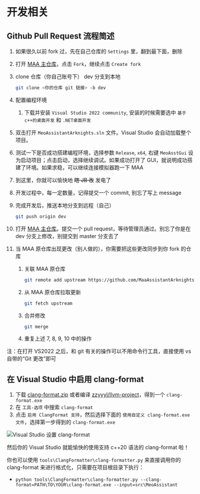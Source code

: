 # 开发相关

## Github Pull Request 流程简述

1. 如果很久以前 fork 过，先在自己仓库的 `Settings` 里，翻到最下面，删除
2. 打开 [MAA 主仓库](https://github.com/MaaAssistantArknights/MaaAssistantArknights)，点击 `Fork`，继续点击 `Create fork`
3. clone 仓库（你自己账号下） dev 分支到本地

    ```bash
    git clone <你的仓库 git 链接> -b dev
    ```

4. 配置编程环境

    1. 下载并安装 `Visual Studio 2022 community`, 安装的时候需要选中 `基于c++的桌面开发` 和 `.NET桌面开发`

5. 双击打开 `MeoAssistantArknights.sln` 文件。Visual Studio 会自动加载整个项目。
6. 测试一下是否成功搭建编程环境，选择参数 `Release`, `x64`, 右键 `MeoAsstGui` 设为启动项目；点击启动，选择继续调试。如果成功打开了 GUI，就说明成功搭建了环境。如果求稳，可以继续连接模拟器跑一下 MAA
7. 到这里，你就可以愉快地 ~~瞎 JB 改~~ 发电了
8. 开发过程中，每一定数量，记得提交一个 commit, 别忘了写上 message
9. 完成开发后，推送本地分支到远程（自己）

    ```bash
    git push origin dev
    ```

10. 打开 [MAA 主仓库](https://github.com/MaaAssistantArknights/MaaAssistantArknights)。提交一个 pull request，等待管理员通过。别忘了你是在 dev 分支上修改，别提交到 master 分支去了
11. 当 MAA 原仓库出现更改（别人做的），你需要把这些更改同步到你 fork 的仓库
    1. 关联 MAA 原仓库

        ```bash
        git remote add upstream https://github.com/MaaAssistantArknights/MaaAssistantArknights.git
        ```

    2. 从 MAA 原仓库拉取更新

        ```bash
        git fetch upstream
        ```

    3. 合并修改

        ```bash
        git merge
        ```

    4. 重复上述 7, 8, 9, 10 中的操作

注：在打开 VS2022 之后，和 git 有关的操作可以不用命令行工具，直接使用 vs 自带的“Git 更改”即可

## 在 Visual Studio 中启用 clang-format

1. 下载 [clang-format.zip](https://github.com/MaaAssistantArknights/MaaAssistantArknights/files/9482197/clang-format.zip) 或者编译 [zzyyyl/llvm-project](https://github.com/zzyyyl/llvm-project/tree/fix/clang-format)，得到一个 `clang-format.exe`
2. 在 `工具-选项` 中搜索 `clang-format`
3. 点击 `启用 ClangFormat 支持`，然后选择下面的 `使用自定义 clang-format.exe 文件`，选择第一步得到的 `clang-format.exe`

![Visual Studio 设置 clang-format](https://user-images.githubusercontent.com/74587068/188262146-bf36f10a-db94-4a3c-9802-88b703342fb6.png)

然后你的 Visual Studio 就能愉快的使用支持 c++20 语法的 clang-format 啦！

你也可以使用 `tools\ClangFormatter\clang-formatter.py` 来直接调用你的 clang-format 来进行格式化，只需要在项目根目录下执行：

- `python tools\ClangFormatter\clang-formatter.py --clang-format=PATH\TO\YOUR\clang-format.exe --input=src\MeoAssistant`